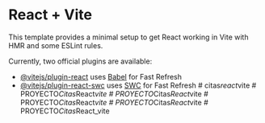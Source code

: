 # React + Vite

This template provides a minimal setup to get React working in Vite with HMR and some ESLint rules.

Currently, two official plugins are available:

- [@vitejs/plugin-react](https://github.com/vitejs/vite-plugin-react/blob/main/packages/plugin-react/README.md) uses [Babel](https://babeljs.io/) for Fast Refresh
- [@vitejs/plugin-react-swc](https://github.com/vitejs/vite-plugin-react-swc) uses [SWC](https://swc.rs/) for Fast Refresh
#   c i t a s _ r e a c t _ v i t e  
 #   P R O Y E C T O _ C i t a s _ R e a c t _ v i t e  
 #   P R O Y E C T O _ C i t a s _ R e a c t _ v i t e  
 #   P R O Y E C T O _ C i t a s _ R e a c t _ v i t e  
 #   P R O Y E C T O _ C i t a s _ R e a c t _ v i t e  
 #   P R O Y E C T O _ C i t a s _ R e a c t _ v i t e  
 